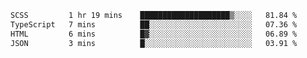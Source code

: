 <!--START_SECTION:waka-->

```txt
SCSS         1 hr 19 mins    ████████████████████▒░░░░   81.84 %
TypeScript   7 mins          ██░░░░░░░░░░░░░░░░░░░░░░░   07.36 %
HTML         6 mins          █▓░░░░░░░░░░░░░░░░░░░░░░░   06.89 %
JSON         3 mins          █░░░░░░░░░░░░░░░░░░░░░░░░   03.91 %
```

<!--END_SECTION:waka-->
